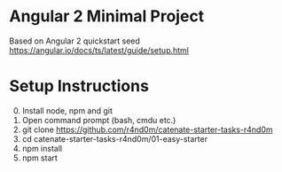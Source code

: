 # Angular 2 Minimal Project
Based on Angular 2 quickstart seed https://angular.io/docs/ts/latest/guide/setup.html

# Setup Instructions

0. Install node, npm and git
1. Open command prompt (bash, cmdu etc.)
1. git clone https://github.com/r4nd0m/catenate-starter-tasks-r4nd0m
2. cd catenate-starter-tasks-r4nd0m/01-easy-starter
3. npm install
4. npm start
